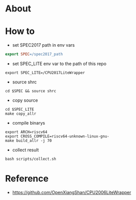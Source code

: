 # About

# How to

- set SPEC2017 path in env vars
``` Makefile
export SPEC=/spec2017_path

```
- set SPEC_LITE env var to the path of this repo

``` shell
export SPEC_LITE=/CPU2017LiteWrapper
```

- source shrc

``` shell
cd $SPEC && source shrc
```

- copy source
``` shell
cd $SPEC_LITE
make copy_allr
```

- compile binarys
```
export ARCH=riscv64
export CROSS_COMPILE=riscv64-unknown-linux-gnu-
make build_allr -j 70
```
- collect result
```
bash scripts/collect.sh
```

# Reference
- https://github.com/OpenXiangShan/CPU2006LiteWrapper

